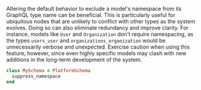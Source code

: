 Altering the default behavior to exclude a model's namespace from
its GraphQL type name can be beneficial. This is particularly useful
for ubiquitous nodes that are unlikely to conflict with other types
  as the system evolves. Doing so can also eliminate redundancy and
  improve clarity. For instance, models like `User` and `Organization`
  don't require namespacing, as the types `users_user` and
  `organizations_organization` would be unnecessarily verbose and
  unexpected. Exercise caution when using this feature, however, since even highly specific models may clash with new additions in the long-term development of the system.

```ruby
class MySchema < PlatformSchema
  suppress_namespace 
end

```